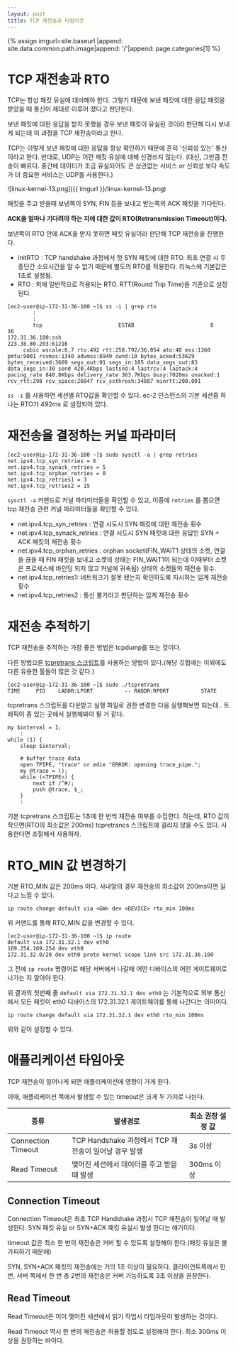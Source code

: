 ```yaml
---
layout: post
title: TCP 재전송과 타임아웃
---
```


{% assign imgurl=site.baseurl |append: site.data.common.path.image|append: '/'|append: page.categories[1] %} 



# TCP 재전송과 RTO

TCP는 항상 패킷 유실에 대비해야 한다. 그렇기 때문에 보낸 패킷에 대한 응답 패킷을 받았을 때 통신이 제대로 이루어 졌다고 판단한다.

보낸 패킷에 대한 응답을 받지 못했을 경우 보낸 패킷이 유실된 것이라 판단해 다시 보내게 되는데 이 과정을 TCP 재전송이라고 한다.

TCP는 이렇게 보낸 패킷에 대한 응답을 항상 확인하기 때문에 흔히 '신뢰성 있는' 통신이라고 한다. 반대로, UDP는 이런 패킷 유실에 대해 신경쓰지 않는다. (대신, 그만큼 전송이 빠르다. 중간에 데이터가 조금 유실되어도 큰 상관없는 서비스 or 신뢰성 보다 속도가 더 중요한 서비스는 UDP를 사용한다.)

![linux-kernel-13.png]({{ imgurl }}/linux-kernel-13.png)

패킷을 주고 받을때 보낸쪽이 SYN, FIN 등을 보내고 받는쪽의 ACK 패킷을 기다린다. 

**ACK을 얼마나 기다려야 하는 지에 대한 값이 RTO(Retransmission Timeout)이다.**

보낸쪽이 RTO 안에 ACK을 받지 못하면 패킷 유실이라 판단해 TCP 재전송을 진행한다.

- initRTO : TCP handshake 과정에서 첫 SYN 패킷에 대한 RTO. 최초 연결 시 두 종단간 소요시간을 알 수 없기 때문에 별도의 RTO를 적용한다. 리눅스에 기본값은 1초로 설정됨.
- RTO : 외에 일반적으로 적용되는 RTO. RTT(Round Trip Time)을 기준으로 설정된다. 

```
[ec2-user@ip-172-31-36-100 ~]$ ss -i | grep rto
		:
		:
		tcp                        ESTAB                        0                             36                                                                          172.31.36.100:ssh                                                  223.38.80.203:61216
	 cubic wscale:6,7 rto:492 rtt:258.792/36.054 ato:40 mss:1360 pmtu:9001 rcvmss:1340 advmss:8949 cwnd:10 bytes_acked:53629 bytes_received:3669 segs_out:91 segs_in:105 data_segs_out:83 data_segs_in:30 send 420.4Kbps lastsnd:4 lastrcv:4 lastack:4 pacing_rate 840.8Kbps delivery_rate 363.7Kbps busy:7020ms unacked:1 rcv_rtt:298 rcv_space:26847 rcv_ssthresh:34887 minrtt:200.001
```

`ss -i` 를 사용하면 세션별 RTO값을 확인할 수 있다. ec-2 인스턴스의 기본 세션중 하나는 RTO가 492ms 로 설정되어 있다.





# 재전송을 결정하는 커널 파라미터

```
[ec2-user@ip-172-31-36-100 ~]$ sudo sysctl -a | grep retries
net.ipv4.tcp_syn_retries = 6
net.ipv4.tcp_synack_retries = 5
net.ipv4.tcp_orphan_retries = 0
net.ipv4.tcp_retries1 = 3
net.ipv4.tcp_retries2 = 15
```

`sysctl -a` 커맨드로 커널 파라미터들을 확인할 수 있고, 이중에 `retries` 를 뽑으면 tcp 재전송 관련 커널 파라미터들을 확인할 수 있다.

- net.ipv4.tcp_syn_retries : 연결 시도시 SYN 패킷에 대한 재전송 횟수 
- net.ipv4.tcp_synack_retries : 연결 시도시 SYN 패킷에 대한 응답인 SYN + ACK 패킷의 재전송 횟수
- net.ipv4.tcp_orphan_retries : orphan socket(FIN_WAIT1 상태의 소켓, 연결을 끊을 때 FIN 패킷을 보내고 소켓의 상태는 FIN_WAIT1이 되는데 이때부터 소켓은 프로세스에 바인딩 되지 않고 커널에 귀속됨) 상태의 소켓들의 재전송 횟수.
- net.ipv4.tcp_retries1: 네트워크가 잘못 됐는지 확인하도록 지시하는 임계 재전송 횟수
- net.ipv4.tcp_retries2 : 통신 불가라고 판단하는 임계 재전송 횟수



# 재전송 추적하기

TCP 재전송을 추적하는 가장 좋은 방법은 tcpdump를 뜨는 것이다. 

다른 방법으론 [tcpretrans 스크립트](https://github.com/brendangregg/perf-tools/blob/master/net/tcpretrans)를 사용하는 방법이 있다.(해당 깃헙에는 이외에도 다른 유용한 툴들이 많은 것 같다.)

```
[ec2-user@ip-172-31-36-100 ~]$ sudo ./tcpretrans
TIME     PID    LADDR:LPORT          -- RADDR:RPORT          STATE

```

tcpretrans 스크립트를 다운받고 실행 파일로 권한 변경한 다음 실행해보면 되는데.. 트래픽이 좀 있는 곳에서 실행해봐야 될 거 같다.

```
my $interval = 1;
	:
while (1) {
	sleep $interval;

	# buffer trace data
	open TPIPE, "trace" or edie "ERROR: opening trace_pipe.";
	my @trace = ();
	while (<TPIPE>) {
		next if /^#/;
		push @trace, $_;
	}
	:
```

기본 tcpretrans 스크립트는 1초에 한 번씩 재전송 여부를 수집한다. 하는데, RTO 값이 작으면(RTO의 최소값은 200ms) tcpretrancs 스크립트에 걸리지 않을 수도 있다. 사용한다면 조절해서 사용하자.



# RTO_MIN 값 변경하기

기본 RTO_MIN 값은 200ms 이다. 사내망의 경우 재전송의 최소값이 200ms이면 길다고 느낄 수 있다.

```
ip route change default via <GW> dev <DEVICE> rto_min 100ms
```

위 커맨드를 통해 RTO_MIN 값을 변경할 수 있다.

```
[ec2-user@ip-172-31-36-100 ~]$ ip route
default via 172.31.32.1 dev eth0
169.254.169.254 dev eth0
172.31.32.0/20 dev eth0 proto kernel scope link src 172.31.36.100
```

그 전에 `ip route` 명령어로 해당 서버에서 나갈때 어떤 디바이스의 어떤 게이트웨이로 나가는 지 알아야 한다. 

위 결과의 첫번째 줄 `default via 172.31.32.1 dev eth0` 는 기본적으로 외부 통신에서 모든 패킷이 eth0 디바이스의 172.31.32.1 게이트웨이를 통해 나간다는 의미이다.

```
ip route change default via 172.31.32.1 dev eth0 rto_min 100ms
```

위와 같이 설정할 수 있다.



# 애플리케이션 타임아웃

TCP 재전송이 일어나게 되면 애플리케이션에 영향이 가게 된다.

이때, 애플리케이션 쪽에서 발생할 수 있는 timeout은 크게 두 가지로 나뉜다.

|종류|발생경로|최소 권장 설정 값|
|--|--|--|
|Connection Timeout|TCP Handshake 과정에서 TCP 재전송이 일어날 경우 발생|3s 이상|
|Read Timeout|맺어진 세션에서 데이터를 주고 받을 때 발생|300ms 이상|

## Connection Timeout

Connection Timeout은 최초 TCP Handshake 과정시 TCP 재전송이 일어날 때 발생한다. 
SYN 패킷 유실 or SYN+ACK 패킷 유실시 발생 한다는 얘기이다.

timeout 값은 최소 한 번의 재전송은 커버 할 수 있도록 설정해야 한다.(패킷 유실은 불가피하기 때문에)

SYN, SYN+ACK 패킷의 재전송에는 거의 1초 이상이 필요하다. 
클라이언트쪽에서 한 번, 서버 쪽에서 한 번 총 2번의 재전송은 커버 가능하도록 3초 이상을 권장한다. 

## Read Timeout

Read Timeout은 이미 맺어진 세션에서 읽기 작업시 타임아웃이 발생하는 것이다. 

Read Timeout 역시 한 번의 재전송은 허용할 정도로 설정해야 한다. 최소 300ms 이상을 권장하는 바이다.
